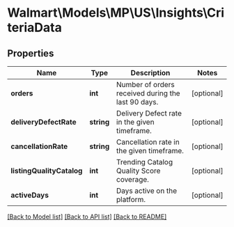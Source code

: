 # Walmart\Models\MP\US\Insights\CriteriaData

## Properties

Name | Type | Description | Notes
------------ | ------------- | ------------- | -------------
**orders** | **int** | Number of orders received during the last 90 days. | [optional]
**deliveryDefectRate** | **string** | Delivery Defect rate in the given timeframe. | [optional]
**cancellationRate** | **string** | Cancellation rate in the given timeframe. | [optional]
**listingQualityCatalog** | **int** | Trending Catalog Quality Score coverage. | [optional]
**activeDays** | **int** | Days active on the platform. | [optional]


[[Back to Model list]](./) [[Back to API list]](../../../../../README.md#supported-apis) [[Back to README]](../../../../../README.md)
